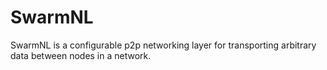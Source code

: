 # SwarmNL
SwarmNL is a configurable p2p networking layer for transporting arbitrary data between nodes in a network.
